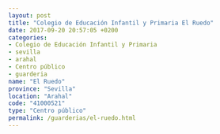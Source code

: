 ```yaml
---
layout: post
title: "Colegio de Educación Infantil y Primaria El Ruedo"
date: 2017-09-20 20:57:05 +0200
categories:
- Colegio de Educación Infantil y Primaria
- sevilla
- arahal
- Centro público
- guarderia
name: "El Ruedo"
province: "Sevilla"
location: "Arahal"
code: "41000521"
type: "Centro público"
permalink: /guarderias/el-ruedo.html
---
```

